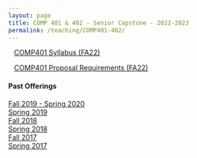```yaml
---
layout: page
title: COMP 401 & 402 - Senior Capstone - 2022-2023
permalink: /teaching/COMP401-402/
---
```


&nbsp;&nbsp;&nbsp;[COMP401 Syllabus (FA22)](/teaching/COMP401-402/comp401-syllabus.pdf)

&nbsp;&nbsp;&nbsp;[COMP401 Proposal Requirements (FA22)](/teaching/COMP401-402/comp401-proposal.pdf)


#### Past Offerings

[Fall 2019 - Spring 2020](/teaching/COMP401-402/fa19-sp20/)<br>
[Spring 2019](/teaching/COMP401-402/sp19/)<br>
[Fall 2018](/teaching/COMP401-402/fa18/)<br>
[Spring 2018](/teaching/COMP401-402/sp18/)<br>
[Fall 2017](/teaching/COMP401-402/fa17/)<br>
[Spring 2017](/teaching/COMP401-402/sp17/)<br>

